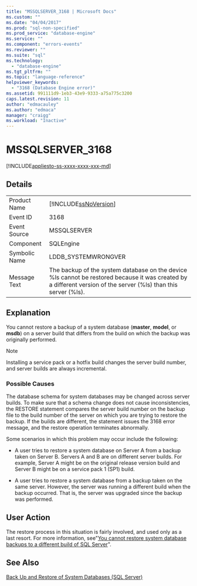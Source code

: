 ```yaml
---
title: "MSSQLSERVER_3168 | Microsoft Docs"
ms.custom: ""
ms.date: "04/04/2017"
ms.prod: "sql-non-specified"
ms.prod_service: "database-engine"
ms.service: ""
ms.component: "errors-events"
ms.reviewer: ""
ms.suite: "sql"
ms.technology: 
  - "database-engine"
ms.tgt_pltfrm: ""
ms.topic: "language-reference"
helpviewer_keywords: 
  - "3168 (Database Engine error)"
ms.assetid: 991111d9-1eb3-43e9-9333-a75a775c3200
caps.latest.revision: 11
author: "edmacauley"
ms.author: "edmaca"
manager: "craigg"
ms.workload: "Inactive"
---
```

# MSSQLSERVER_3168
[!INCLUDE[appliesto-ss-xxxx-xxxx-xxx-md](../../includes/appliesto-ss-xxxx-xxxx-xxx-md.md)]
  
## Details  
  
|||  
|-|-|  
|Product Name|[!INCLUDE[ssNoVersion](../../includes/ssnoversion-md.md)]|  
|Event ID|3168|  
|Event Source|MSSQLSERVER|  
|Component|SQLEngine|  
|Symbolic Name|LDDB_SYSTEMWRONGVER|  
|Message Text|The backup of the system database on the device %ls cannot be restored because it was created by a different version of the server (%ls) than this server (%ls).|  
  
## Explanation  
You cannot restore a backup of a system database (**master**, **model**, or **msdb**) on a server build that differs from the build on which the backup was originally performed.  
  
> [!NOTE]  
> Installing a service pack or a hotfix build changes the server build number, and server builds are always incremental.  
  
### Possible Causes  
The database schema for system databases may be changed across server builds. To make sure that a schema change does not cause inconsistencies, the RESTORE statement compares the server build number on the backup file to the build number of the server on which you are trying to restore the backup. If the builds are different, the statement issues the 3168 error message, and the restore operation terminates abnormally.  
  
Some scenarios in which this problem may occur include the following:  
  
-   A user tries to restore a system database on Server A from a backup taken on Server B. Servers A and B are on different server builds. For example, Server A might be on the original release version build and Server B might be on a service pack 1 (SP1) build.  
  
-   A user tries to restore a system database from a backup taken on the same server. However, the server was running a different build when the backup occurred. That is, the server was upgraded since the backup was performed.  
  
## User Action  
The restore process in this situation is fairly involved, and used only as a last resort. For more information, see"[You cannot restore system database backups to a different build of SQL Server](http://support.microsoft.com/kb/264474)".  
  
## See Also  
[Back Up and Restore of System Databases &#40;SQL Server&#41;](~/relational-databases/backup-restore/back-up-the-transaction-log-when-the-database-is-damaged-sql-server.md)  
  
